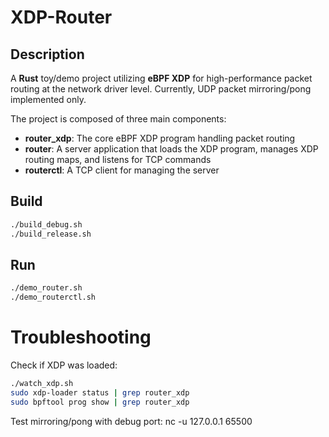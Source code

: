 # XDP-Router

## Description

A **Rust** toy/demo project utilizing **eBPF XDP** for high-performance packet routing at the network driver level. Currently, UDP packet mirroring/pong implemented only.

The project is composed of three main components:
- **router_xdp**: The core eBPF XDP program handling packet routing
- **router**: A server application that loads the XDP program, manages XDP routing maps, and listens for TCP commands
- **routerctl**: A TCP client for managing the server


## Build 

```sh
./build_debug.sh
./build_release.sh
```


## Run 

```sh
./demo_router.sh
./demo_routerctl.sh
```


# Troubleshooting

Check if XDP was loaded:

```sh
./watch_xdp.sh
sudo xdp-loader status | grep router_xdp
sudo bpftool prog show | grep router_xdp
```

Test mirroring/pong with debug port:
nc -u 127.0.0.1 65500
